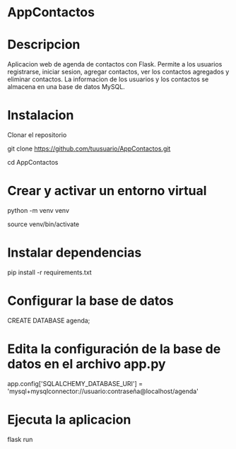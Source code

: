 # AppContactos

# Descripcion
Aplicacion web de agenda de contactos con Flask.
Permite a los usuarios registrarse, iniciar sesion, agregar contactos, ver los contactos agregados y eliminar contactos.
La informacion de los usuarios y los contactos se almacena en una base de datos MySQL.

# Instalacion
Clonar el repositorio

git clone https://github.com/tuusuario/AppContactos.git

cd AppContactos

# Crear y activar un entorno virtual

python -m venv venv

source venv/bin/activate 

# Instalar dependencias

pip install -r requirements.txt

# Configurar la base de datos

CREATE DATABASE agenda;

# Edita la configuración de la base de datos en el archivo app.py

app.config['SQLALCHEMY_DATABASE_URI'] = 'mysql+mysqlconnector://usuario:contraseña@localhost/agenda'


# Ejecuta la aplicacion

flask run
